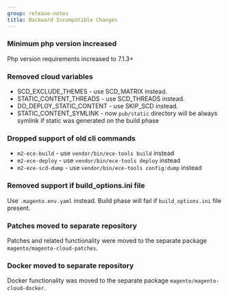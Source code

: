 ```yaml
---
group: release-notes
title: Backward Incompatible Changes
---
```


### Minimum php version increased

Php version requirements increased to 7.1.3+

### Removed cloud variables

- SCD_EXCLUDE_THEMES - use SCD_MATRIX instead.
- STATIC_CONTENT_THREADS - use SCD_THREADS instead.
- DO_DEPLOY_STATIC_CONTENT - use SKIP_SCD instead.
- STATIC_CONTENT_SYMLINK - now `pub/static` directory will be always symlink if static was generated on the build phase

### Dropped support of old cli commands

- `m2-ece-build`  - use `vendor/bin/ece-tools build` instead
- `m2-ece-deploy` - use `vendor/bin/ece-tools deploy` instead
- `m2-ece-scd-dump` - use `vendor/bin/ece-tools config:dump` instead

### Removed support if build_options.ini file

Use `.magento.env.yaml` instead. Build phase will fail if `build_options.ini` file present.

### Patches moved to separate repository

Patches and related functionality were moved to the separate package `magento/magento-cloud-patches`.

### Docker moved to separate repository

Docker functionality was moved to the separate package `magento/magento-cloud-docker`.